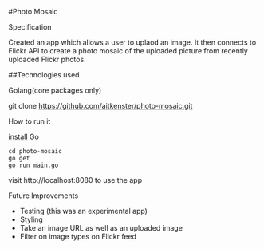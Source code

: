 #Photo Mosaic

Specification

Created an app which allows a user to uplaod an image. It then connects to Flickr API to create a photo mosaic of the uploaded picture from recently uploaded Flickr photos.

##Technologies used

Golang(core packages only)

git clone https://github.com/aitkenster/photo-mosaic.git

How to run it

[install Go](https://golang.org/doc/install)

```
cd photo-mosaic
go get
go run main.go
```

visit http://localhost:8080 to use the app

Future Improvements

- Testing (this was an experimental app)
- Styling
- Take an image URL as well as an uploaded image
- Filter on image types on Flickr feed
